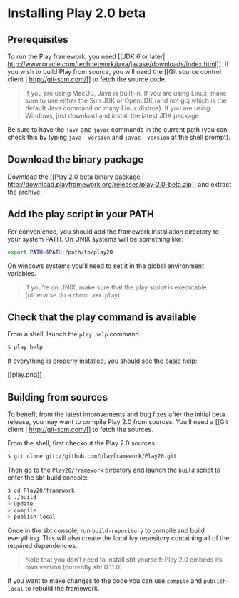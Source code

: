 # Installing Play 2.0 beta

## Prerequisites

To run the Play framework, you need [[JDK 6 or later| http://www.oracle.com/technetwork/java/javase/downloads/index.html]]. If you wish to build Play from source, you will need the [[Git source control client | http://git-scm.com/]] to fetch the source code.

> If you are using MacOS, Java is built-in. If you are using Linux, make sure to use either the Sun JDK or OpenJDK (and not gcj which is the default Java command on many Linux distros). If you are using Windows, just download and install the latest JDK package.

Be sure to have the `java` and `javac` commands in the current path (you can check this by typing `java -version` and `javac -version` at the shell prompt). 

## Download the binary package

Download the [[Play 2.0 beta binary package | http://download.playframework.org/releases/play-2.0-beta.zip]] and extract the archive. 

## Add the play script in your PATH

For convenience, you should add the framework installation directory to your system PATH. On UNIX systems will be something like:

```bash
export PATH=$PATH:/path/to/play20
```

On windows systems you'll need to set it in the global environment variables.

> If you’re on UNIX, make sure that the play script is executable (otherwise do a `chmod a+x play`).

## Check that the play command is available

From a shell, launch the `play help` command. 

```bash
$ play help
```

If everything is properly installed, you should see the basic help:

[[play.png]]

## Building from sources

To benefit from the latest improvements and bug fixes after the initial beta release, you may want to compile Play 2.0 from sources. You’ll need a [[Git client | http://git-scm.com/]] to fetch the sources.

From the shell, first checkout the Play 2.0 sources:

```bash
$ git clone git://github.com/playframework/Play20.git
```

Then go to the `Play20/framework` directory and launch the `build` script to enter the sbt build console:

```bash
$ cd Play20/framework
$ ./build
> update
> compile
> publish-local
```

Once in the sbt console, run `build-repository` to compile and build everything. This will also create the local Ivy repository containing all of the required dependencies.

> Note that you don’t need to install sbt yourself: Play 2.0 embeds its own version (currently sbt 0.11.0).

If you want to make changes to the code you can use `compile` and `publish-local` to rebuild the framework.